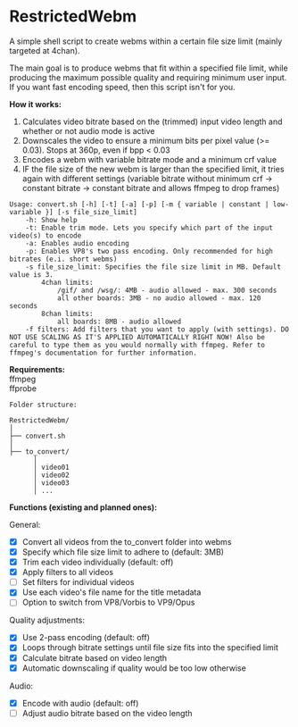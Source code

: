 # RestrictedWebm
A simple shell script to create webms within a certain file size limit (mainly targeted at 4chan).

The main goal is to produce webms that fit within a specified file limit, while producing the maximum possible quality and requiring minimum user input. If you want fast encoding speed, then this script isn't for you.  

**How it works:**  

1. Calculates video bitrate based on the (trimmed) input video length and whether or not audio mode is active  
2. Downscales the video to ensure a minimum bits per pixel value (>= 0.03). Stops at 360p, even if bpp < 0.03
3. Encodes a webm with variable bitrate mode and a minimum crf value  
4. IF the file size of the new webm is larger than the specified limit, it tries again with different settings (variable bitrate without minimum crf -> constant bitrate -> constant bitrate and allows ffmpeg to drop frames)  

```
Usage: convert.sh [-h] [-t] [-a] [-p] [-m { variable | constant | low-variable }] [-s file_size_limit]
	-h: Show help
	-t: Enable trim mode. Lets you specify which part of the input video(s) to encode
	-a: Enables audio encoding
	-p: Enables VP8's two pass encoding. Only recommended for high bitrates (e.i. short webms)
	-s file_size_limit: Specifies the file size limit in MB. Default value is 3.
		4chan limits:
			/gif/ and /wsg/: 4MB - audio allowed - max. 300 seconds
			all other boards: 3MB - no audio allowed - max. 120 seconds
		8chan limits:
			all boards: 8MB - audio allowed
	-f filters: Add filters that you want to apply (with settings). DO NOT USE SCALING AS IT'S APPLIED AUTOMATICALLY RIGHT NOW! Also be careful to type them as you would normally with ffmpeg. Refer to ffmpeg's documentation for further information.

```

**Requirements:**  
ffmpeg  
ffprobe
```
Folder structure:

RestrictedWebm/
│
├── convert.sh
│
├── to_convert/
      │ 
      │ video01
      │ video02
      │ video03
      │ ...

```

**Functions (existing and planned ones):**

General:  
- [x] Convert all videos from the to_convert folder into webms  
- [x] Specify which file size limit to adhere to (default: 3MB)  
- [x] Trim each video individually (default: off)  
- [x] Apply filters to all videos  
- [ ] Set filters for individual videos
- [x] Use each video's file name for the title metadata  
- [ ] Option to switch from VP8/Vorbis to VP9/Opus  

Quality adjustments:  
- [x] Use 2-pass encoding (default: off)  
- [x] Loops through bitrate settings until file size fits into the specified limit  
- [x] Calculate bitrate based on video length  
- [x] Automatic downscaling if quality would be too low otherwise  

Audio:  
- [x] Encode with audio (default: off)  
- [ ] Adjust audio bitrate based on the video length  

